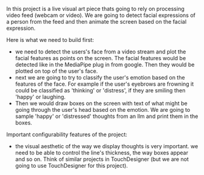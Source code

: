 In this project is a live visual art piece thats going to rely on processing video feed (webcam or video). We are going to detect facial expressions of a person from the feed and then animate the screen based on the facial expression.

Here is what we need to build first:
  - we need to detect the users's face from a video stream and plot the facial features as points on the screen. The facial features would be detected like in the MediaPipe plug in from google. Then they would be plotted on top of the user's face.
  - next we are going to try to classify the user's emotion based on the features of the face. For example if the user's eyebrows are frowning it could be classified as 'thinking' or 'distress', if they are smiling then 'happy' or laughing.
  - Then we would draw boxes on the screen with text of what might be going through the user's head based on the emotion. We are going to sample 'happy' or 'distressed' thoughts from an llm and print them in the boxes.


Important configurability features of the project:
 - the visual aesthetic of the way we display thoughts is very important. we need to be able to control the line's thickness, the way boxes appear and so on. Think of similar projects in TouchDesigner (but we are not going to use TouchDesigner for this project).